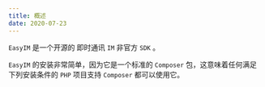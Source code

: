 ```yaml
---
title: 概述
date: 2020-07-23
---
```


`EasyIM` 是一个开源的 即时通讯 `IM` 非官方 `SDK` 。

`EasyIM` 的安装非常简单，因为它是一个标准的 `Composer` 包，这意味着任何满足下列安装条件的 `PHP` 项目支持 `Composer` 都可以使用它。